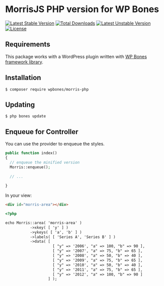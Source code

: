 # MorrisJS PHP version for WP Bones

[![Latest Stable Version](https://poser.pugx.org/wpbones/morris-php/v/stable)](https://packagist.org/packages/wpbones/morris-php)
[![Total Downloads](https://poser.pugx.org/wpbones/morris-php/downloads)](https://packagist.org/packages/wpbones/morris-php)
[![Latest Unstable Version](https://poser.pugx.org/wpbones/morris-php/v/unstable)](https://packagist.org/packages/wpbones/morris-php)
[![License](https://poser.pugx.org/wpbones/morris-php/license)](https://packagist.org/packages/wpbones/morris-php)

## Requirements

This package works with a WordPress plugin written with [WP Bones framework library](https://github.com/wpbones/WPBones).

## Installation

    $ composer require wpbones/morris-php
    
## Updating
    
    $ php bones update

## Enqueue for Controller

You can use the provider to enqueue the styles.

```php
public function index()
{
  // enqueue the minified version
  Morris::enqueue();
  
  // ...
  
}
```

In your view:

```html
<div id="morris-area"></div>

<?php

echo Morris::area( 'morris-area' )
           ->xkey( [ 'y' ] )
           ->ykeys( [ 'a', 'b' ] )
           ->labels( [ 'Series A', 'Series B' ] )
           ->data( [
                     [ "y" => '2006', "a" => 100, "b" => 90 ],
                     [ "y" => '2007', "a" => 75, "b" => 65 ],
                     [ "y" => '2008', "a" => 50, "b" => 40 ],
                     [ "y" => '2009', "a" => 75, "b" => 65 ],
                     [ "y" => '2010', "a" => 50, "b" => 40 ],
                     [ "y" => '2011', "a" => 75, "b" => 65 ],
                     [ "y" => '2012', "a" => 100, "b" => 90 ]
                   ] );
```
